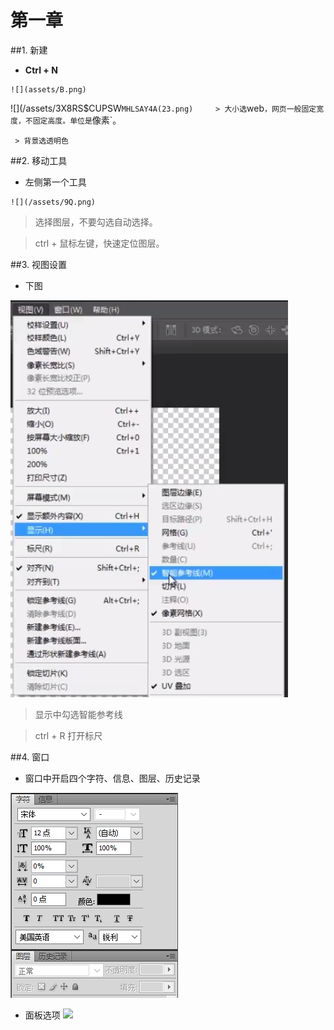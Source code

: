 




















# 第一章
##1. 新建
   - **Ctrl + N**   
   
    ![](assets/B.png)
![](/assets/3X8RS$CUPSW`MHLSAY4A(23.png)     > 大小选`web`，网页一般固定宽度，不固定高度。单位是`像素`。   
     
     > 背景选透明色
     
##2. 移动工具
   - 左侧第一个工具
   
    ![](/assets/9Q.png)    
   >选择图层，不要勾选自动选择。
   
   > ctrl + 鼠标左键，快速定位图层。

##3. 视图设置  
  - 下图
  
  ![](/assets/WC.png)
 > 显示中勾选智能参考线
 
 > ctrl + R 打开标尺
 
##4. 窗口
  - 窗口中开启四个字符、信息、图层、历史记录
  
  ![](/assets/H}%RB}[%YZDCT4YK{8U63W3.png)
  - 面板选项
  ![](/assets/TBO.png)
  
  
  
  
  
  
  
  
  
  
  
  
  
  
  
  
  
  
  
  
  
  
  
  
  
  
  
  
  
  
  
  
  
  
  
  
  
  